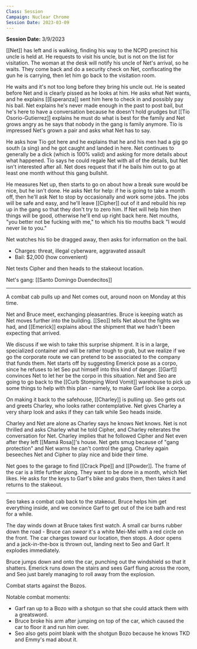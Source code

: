 ```yaml
---
Class: Session
Campaign: Nuclear Chrome
Session Date: 2023-03-09
---
```

**Session Date:** 3/9/2023

[[Net]] has left and is walking, finding his way to the NCPD precinct his uncle is held at. He requests to visit his uncle, but is not on the list for visitation. The woman at the desk will notify his uncle of Net's arrival, so he waits. They come back and do a security check on Net, confiscating the gun he is carrying, then let him go back to the visitation room.

He waits and it's not too long before they bring his uncle out. He is seated before Net and is clearly pissed as he looks at him. He asks what Net wants, and he explains [[Esperanza]] sent him here to check in and possibly pay his bail. Net explains he's never made enough in the past to post bail, but he's here to have a conversation because he doesn't hold grudges but [[Tío Osorio-Gutierrez]] explains he must do what is best for the family and Net grows angry as he says that nobody in the gang is family anymore. Tío is impressed Net's grown a pair and asks what Net has to say.

He asks how Tío got here and he explains that he and his men had a gig go south (a sing) and he got caught and landed in here. Net continues to generally be a dick (which is 100% valid) and asking for more details about what happened. Tío says he could regale Net with all of the details, but Net isn't interested after all. Net does request that if he bails him out to go at least one month without this gang bullshit.

He measures Net up, then starts to go on about how a break sure would be nice, but he isn't done. He asks Net for help: if he is going to take a month off, then he'll ask Net to stop by occasionally and work some jobs. The jobs will be safe and easy, and he'll leave [[Cipher]] out of it and rebuild his rep up in the gang so that they don't try to zero him. If Net will help him then things will be good, otherwise he'll end up right back here. Net mouths, "you better not be fucking with me," to which his tío mouths back "I would never lie to you."

Net watches his tío be dragged away, then asks for information on the bail.
- Charges: threat, illegal cyberware, aggravated assault
- Bail: $2,000 (how convenient)

Net texts Cipher and then heads to the stakeout location.

Net's gang: [[Santo Domingo Duendecitos]]

---

A combat cab pulls up and Net comes out, around noon on Monday at this time.

Net and Bruce meet, exchanging pleasantries. Bruce is keeping watch as Net moves further into the building. [[Seo]] tells Net about the fights we had, and [[Emerick]] explains about the shipment that we hadn't been expecting that arrived.

We discuss if we wish to take this surprise shipment. It is in a large, specialized container and will be rather tough to grab, but we realize if we go the corporate route we can pretend to be associated to the company that funds them. Net starts off by suggesting Emerick pose as a corpo, since he refuses to let Seo put himself into this kind of danger. [[Garf]] convinces Net to let her be the corpo in this situation. Net and Seo are going to go back to the [[Curb Stomping Word Vomit]] warehouse to pick up some things to help with this plan - namely, to make Garf look like a corpo.

On making it back to the safehouse, [[Charley]] is pulling up. Seo gets out and greets Charley, who looks rather contemplative. Net gives Charley a very sharp look and asks if they can talk while Seo heads inside.

Charley and Net are alone as Charley says he knows Net knows. Net is not thrilled and asks Charley what he told Cipher, and Charley reiterates the conversation for Net. Charley implies that he followed Cipher and Net even after they left [[Mamá Rosa]]'s house. Net gets smug because of "gang protection" and Net warns he can't control the gang. Charley again beseeches Net and Cipher to play nice and bide their time.

Net goes to the garage to find [[Crack Pipe]] and [[Powder]]. The frame of the car is a little further along. They want to be done in a month, which Net likes. He asks for the keys to Garf's bike and grabs them, then takes it and returns to the stakeout.

---

Seo takes a combat cab back to the stakeout. Bruce helps him get everything inside, and we convince Garf to get out of the ice bath and rest for a while.

The day winds down at Bruce takes first watch. A small car burns rubber down the road - Bruce can *swear* it's a white Mei-Mei with a red circle on the front. The car charges toward our location, then stops. A door opens and a jack-in-the-box is thrown out, landing next to Seo and Garf. It explodes immediately.

Bruce jumps down and onto the car, punching out the windshield so that it shatters. Emerick runs down the stairs and sees Garf flung across the room, and Seo just barely managing to roll away from the explosion.

Combat starts against the Bozos.

Notable combat moments:
- Garf ran up to a Bozo with a shotgun so that she could attack them with a greatsword.
- Bruce broke his arm after jumping on top of the car, which caused the car to floor it and run him over.
- Seo also gets point blank with the shotgun Bozo because he knows TKD and Emmy's mad about it.